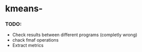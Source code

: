 # kmeans-

### TODO: 
- Check results between different programs (completly wrong)
- chack fmaf operations
- Extract metrics